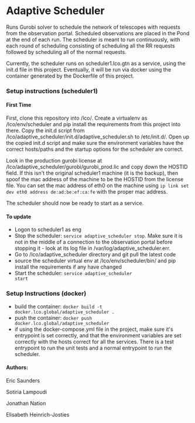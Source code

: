 # Adaptive Scheduler
Runs Gurobi solver to schedule the network of telescopes with requests from the observation portal.
Scheduled observations are placed in the Pond at the end of each run.
The scheduler is meant to run continuously, with each round of scheduling consisting of scheduling 
all the RR requests followed by scheduling all of the normal requests. 

Currently, the scheduler runs on scheduler1.lco.gtn as a service, using the init.d file in this project.
Eventually, it will be run via docker using the container generated by the Dockerfile of this project.

### Setup instructions (scheduler1)
#### First Time
First, clone this repository into /lco/. Create a virtualenv as /lco/env/scheduler and pip install the requirements from
this project into there. Copy the init.d script from /lco/adaptive_scheduler/init.d/adaptive_scheduler.sh to 
/etc/init.d/. Open up the copied init.d script and make sure the environment variables have the correct hosts/paths and 
the startup options for the scheduler are correct. 

Look in the production gurobi license at /lco/adaptive_scheduler/gurobi/gurobi_prod.lic and copy down the HOSTID field.
If this isn't the original scheduler1 machine (it is the backup), then spoof the mac address of the machine to be the
HOSTID from the license file. You can set the mac address of eth0 on the machine using 
<code>ip link set dev eth0 address de:ad:be:ef:ca:fe</code> with the proper mac address.

The scheduler should now be ready to start as a service.

#### To update
* Logon to scheduler1 as eng
* Stop the scheduler: <code>service adaptive_scheduler stop</code>. Make sure it is not in the middle of a connection 
to the observation portal before stopping it - look at its log file in /var/log/adaptive_scheduler.err.
* Go to /lco/adaptive_scheduler directory and git pull the latest code
* source the scheduler virtual env at /lco/env/scheduler/bin/ and pip install the requirements if any have changed
* Start the scheduler: <code>service adaptive_scheduler start</code>

### Setup Instructions (docker)
* build the container: <code>docker build -t docker.lco.global/adaptive_scheduler .</code>
* push the container: <code>docker push docker.lco.global/adaptive_scheduler</code>
* if using the docker-compose.yml file in the project, make sure it's entrypoint is set correctly, and that the 
environment variables are set correctly with the hosts correct for all the services. There is a test entrypoint to run 
the unit tests and a normal entrypoint to run the scheduler. 

#### Authors: 
Eric Saunders

Sotiria Lampoudi

Jonathan Nation

Elisabeth Heinrich-Josties

